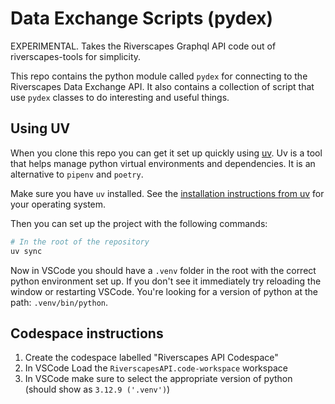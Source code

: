 # Data Exchange Scripts (pydex)

EXPERIMENTAL. Takes the Riverscapes Graphql API code out of riverscapes-tools for simplicity. 

This repo contains the python module called `pydex` for connecting to the Riverscapes Data Exchange API. It also contains a collection of script that use `pydex` classes to do interesting and useful things.

## Using UV

When you clone this repo you can get it set up quickly using [uv](https://github.com/astral-sh/uv). Uv is a tool that helps manage python virtual environments and dependencies. It is an alternative to `pipenv` and `poetry`.

Make sure you have `uv` installed. See the [installation instructions from uv](https://github.com/astral-sh/uv?tab=readme-ov-file#installation) for your operating system. 

Then you can set up the project with the following commands:

```bash
# In the root of the repository
uv sync
```

Now in VSCode you should have a `.venv` folder in the root with the correct python environment set up. If you don't see it immediately try reloading the window or restarting VSCode. You're looking for a version of python at the path: `.venv/bin/python`.

## Codespace instructions

1. Create the codespace labelled "Riverscapes API Codespace"
2. In VSCode Load the `RiverscapesAPI.code-workspace` workspace
3. In VSCode make sure to select the appropriate version of python (should show as `3.12.9 ('.venv')`)